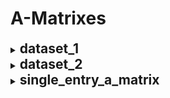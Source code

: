 # A-Matrixes

<details >
<summary>
<h2 style="display:inline;">
dataset_1
</h2>
</summary>

### megacomplex_parallel_decay:

<table>
<thead>
<tr><th>species<br>initial concentration<br>lifetime↓  </th><th>species_1<br>1<br>&nbsp;  </th><th>species_2<br>1<br>&nbsp;  </th><th>species_3<br>1<br>&nbsp;  </th><th>Sum  </th></tr>
</thead>
<tbody>
<tr><td>2                                              </td><td>0.333                     </td><td>                          </td><td>                          </td><td>0.333</td></tr>
<tr><td>3.333                                          </td><td>                          </td><td>0.333                     </td><td>                          </td><td>0.333</td></tr>
<tr><td>10                                             </td><td>                          </td><td>                          </td><td>0.333                     </td><td>0.333</td></tr>
<tr><td>Sum                                            </td><td>0.333                     </td><td>0.333                     </td><td>0.333                     </td><td>1    </td></tr>
</tbody>
</table>
<br>
</details>
<details >
<summary>
<h2 style="display:inline;">
dataset_2
</h2>
</summary>

### megacomplex_sequential_decay:

<table>
<thead>
<tr><th>species<br>initial concentration<br>lifetime↓  </th><th>species_1<br>1<br>&nbsp;  </th><th>species_2<br>0<br>&nbsp;  </th><th>species_3<br>0<br>&nbsp;  </th><th>Sum   </th></tr>
</thead>
<tbody>
<tr><td>2                                              </td><td>1                         </td><td>-2.500                    </td><td>1.875                     </td><td>0.375 </td></tr>
<tr><td>3.333                                          </td><td>                          </td><td>2.500                     </td><td>-3.750                    </td><td>-1.250</td></tr>
<tr><td>10                                             </td><td>                          </td><td>                          </td><td>1.875                     </td><td>1.875 </td></tr>
<tr><td>Sum                                            </td><td>1                         </td><td>                          </td><td>-4.441e-16                </td><td>1.000 </td></tr>
</tbody>
</table>
<br>
</details>
<details >
<summary>
<h2 style="display:inline;">
single_entry_a_matrix
</h2>
</summary>

### single_entry:

<table>
<thead>
<tr><th>species<br>initial concentration<br>lifetime↓  </th><th>species_1<br>1<br>&nbsp;  </th><th>Sum  </th></tr>
</thead>
<tbody>
<tr><td>2                                              </td><td>1                         </td><td>1    </td></tr>
<tr><td>Sum                                            </td><td>1                         </td><td>1    </td></tr>
</tbody>
</table>
<br>
</details>
